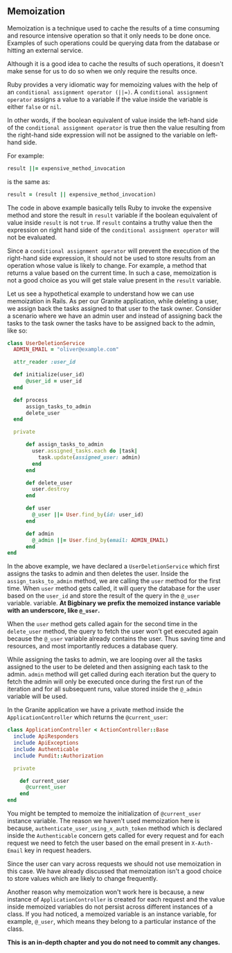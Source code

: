## Memoization

Memoization is a technique used to cache the results of a time consuming and
resource intensive operation so that it only needs to be done once. Examples of
such operations could be querying data from the database or hitting an external
service.

Although it is a good idea to cache the results of such operations, it doesn't
make sense for us to do so when we only require the results once.

Ruby provides a very idiomatic way for memoizing values with the help of an
`conditional assignment operator (||=)`. A `conditional assignment operator`
assigns a value to a variable if the value inside the variable is either `false`
or `nil`.

In other words, if the boolean equivalent of value inside the left-hand side of
the `conditional assignment operator` is true then the value resulting from the
right-hand side expression will not be assigned to the variable on left-hand
side.

For example:

```ruby
result ||= expensive_method_invocation
```

is the same as:

```ruby
result = (result || expensive_method_invocation)
```

The code in above example basically tells Ruby to invoke the expensive method
and store the result in `result` variable if the boolean equivalent of value
inside `result` is not `true`. If `result` contains a truthy value then the
expression on right hand side of the `conditional assignment operator` will not
be evaluated.

Since a `conditional assignment operator` will prevent the execution of the
right-hand side expression, it should not be used to store results from an
operation whose value is likely to change. For example, a method that returns a
value based on the current time. In such a case, memoization is not a good
choice as you will get stale value present in the `result` variable.

Let us see a hypothetical example to understand how we can use memoization in
Rails. As per our Granite application, while deleting a user, we assign back the
tasks assigned to that user to the task owner. Consider a scenario where we have
an admin user and instead of assigning back the tasks to the task owner the
tasks have to be assigned back to the admin, like so:

```ruby
class UserDeletionService
  ADMIN_EMAIL = "oliver@example.com"

  attr_reader :user_id

  def initialize(user_id)
	  @user_id = user_id
  end

  def process
	  assign_tasks_to_admin
	  delete_user
  end

  private

	  def assign_tasks_to_admin
	    user.assigned_tasks.each do |task|
	      task.update(assigned_user: admin)
	    end
	  end

	  def delete_user
	    user.destroy
	  end

	  def user
	    @_user ||= User.find_by(id: user_id)
	  end

	  def admin
	    @_admin ||= User.find_by(email: ADMIN_EMAIL)
	  end
end
```

In the above example, we have declared a `UserDeletionService` which first
assigns the tasks to admin and then deletes the user. Inside the
`assign_tasks_to_admin` method, we are calling the `user` method for the first
time. When `user` method gets called, it will query the database for the user
based on the `user_id` and store the result of the query in the `@_user`
variable. variable. **At Bigbinary we prefix the memoized instance variable with
an underscore, like `@_user`.**

When the `user` method gets called again for the second time in the
`delete_user` method, the query to fetch the user won't get executed again
because the `@_user` variable already contains the user. Thus saving time and
resources, and most importantly reduces a database query.

While assigning the tasks to admin, we are looping over all the tasks assigned
to the user to be deleted and then assigning each task to the admin. `admin`
method will get called during each iteration but the query to fetch the admin
will only be executed once during the first run of the iteration and for all
subsequent runs, value stored inside the `@_admin` variable will be used.

In the Granite application we have a private method inside the
`ApplicationController` which returns the `@current_user`:

```ruby
class ApplicationController < ActionController::Base
  include ApiResponders
  include ApiExceptions
  include Authenticable
  include Pundit::Authorization

  private

    def current_user
      @current_user
    end
end
```

You might be tempted to memoize the initialization of `@current_user` instance
variable. The reason we haven't used memoization here is because,
`authenticate_user_using_x_auth_token` method which is declared inside the
`Authenticable` concern gets called for every request and for each request we
need to fetch the user based on the email present in `X-Auth-Email` key in
request headers.

Since the user can vary across requests we should not use memoization in this
case. We have already discussed that memoization isn't a good choice to store
values which are likely to change frequently.

Another reason why memoization won't work here is because, a new instance of
`ApplicationController` is created for each request and the value inside
memoized variables do not persist across different instances of a class. If you
had noticed, a memoized variable is an instance variable, for example, `@_user`,
which means they belong to a particular instance of the class.

**This is an in-depth chapter and you do not need to commit any changes.**
